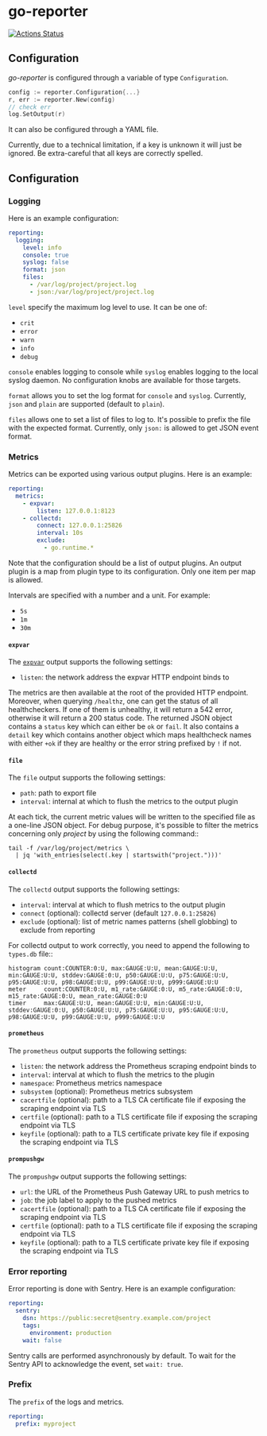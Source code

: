 # go-reporter

[![Actions Status](https://github.com/exoscale/go-reporter/workflows/CI/badge.svg)](https://github.com/exoscale/go-reporter/actions?query=workflow%3ACI)

## Configuration

*go-reporter* is configured through a variable of type `Configuration`.

```go
config := reporter.Configuration{...}
r, err := reporter.New(config)
// check err
log.SetOutput(r)
```

It can also be configured through a YAML file.

Currently, due to a technical limitation, if a key is unknown it will
just be ignored. Be extra-careful that all keys are correctly spelled.

## Configuration

### Logging

Here is an example configuration:

```yaml
reporting:
  logging:
    level: info
    console: true
    syslog: false
    format: json
    files:
      - /var/log/project/project.log
      - json:/var/log/project/project.log
```

`level` specify the maximum log level to use. It can be one of:

 - `crit`
 - `error`
 - `warn`
 - `info`
 - `debug`

`console` enables logging to console while `syslog` enables
logging to the local syslog daemon. No configuration knobs are
available for those targets.

`format` allows you to set the log format for `console` and `syslog`. Currently, `json` and `plain` are supported (default to `plain`).

`files` allows one to set a list of files to log to. It's possible
to prefix the file with the expected format. Currently, only `json:`
is allowed to get JSON event format.

### Metrics

Metrics can be exported using various output plugins. Here is an example:

```yaml
reporting:
  metrics:
    - expvar:
        listen: 127.0.0.1:8123
    - collectd:
        connect: 127.0.0.1:25826
        interval: 10s
        exclude:
          - go.runtime.*
```

Note that the configuration should be a list of output plugins. An
output plugin is a map from plugin type to its configuration. Only one
item per map is allowed.

Intervals are specified with a number and a unit. For example:

 * `5s`
 * `1m`
 * `30m`

#### `expvar`

The [`expvar`](https://pkg.go.dev/expvar) output supports the following
settings:

 * `listen`: the network address the expvar HTTP endpoint binds to

The metrics are then available at the root of the provided HTTP
endpoint. Moreover, when querying `/healthz`, one can get the status
of all healthcheckers. If one of them is unhealthy, it will return a
542 error, otherwise it will return a 200 status code. The returned
JSON object contains a `status` key which can either be `ok` or
`fail`. It also contains a `detail` key which contains another
object which maps healthcheck names with either `+ok` if they are
healthy or the error string prefixed by `!` if not.

#### `file`

The `file` output supports the following settings:

 * `path`: path to export file
 * `interval`: internal at which to flush the metrics to the output plugin

At each tick, the current metric values will be written to the
specified file as a one-line JSON object. For debug purpose, it's
possible to filter the metrics concerning only *project*
by using the following command::

```
tail -f /var/log/project/metrics \
  | jq 'with_entries(select(.key | startswith("project.")))'
```

#### `collectd`

The `collectd` output supports the following settings:

 * `interval`: interval at which to flush metrics to the output plugin
 * `connect` (optional): collectd server (default `127.0.0.1:25826`)
 * `exclude` (optional): list of metric names patterns (shell globbing) to exclude from reporting

For collectd output to work correctly, you need to append the
following to `types.db` file::

```
histogram count:COUNTER:0:U, max:GAUGE:U:U, mean:GAUGE:U:U, min:GAUGE:U:U, stddev:GAUGE:0:U, p50:GAUGE:U:U, p75:GAUGE:U:U, p95:GAUGE:U:U, p98:GAUGE:U:U, p99:GAUGE:U:U, p999:GAUGE:U:U
meter     count:COUNTER:0:U, m1_rate:GAUGE:0:U, m5_rate:GAUGE:0:U, m15_rate:GAUGE:0:U, mean_rate:GAUGE:0:U
timer     max:GAUGE:U:U, mean:GAUGE:U:U, min:GAUGE:U:U, stddev:GAUGE:0:U, p50:GAUGE:U:U, p75:GAUGE:U:U, p95:GAUGE:U:U, p98:GAUGE:U:U, p99:GAUGE:U:U, p999:GAUGE:U:U
```

#### `prometheus`

The `prometheus` output supports the following settings:

* `listen`: the network address the Prometheus scraping endpoint binds to
* `interval`: interval at which to flush the metrics to the plugin
* `namespace`: Prometheus metrics namespace
* `subsystem` (optional): Prometheus metrics subsystem
* `cacertfile` (optional): path to a TLS CA certificate file if exposing the scraping endpoint via TLS
* `certfile` (optional): path to a TLS certificate file if exposing the scraping endpoint via TLS
* `keyfile` (optional): path to a TLS certificate private key file if exposing the scraping endpoint via TLS

#### `prompushgw`

The `prompushgw` output supports the following settings:

* `url`: the URL of the Prometheus Push Gateway URL to push metrics to
* `job`: the job label to apply to the pushed metrics
* `cacertfile` (optional): path to a TLS CA certificate file if exposing the scraping endpoint via TLS
* `certfile` (optional): path to a TLS certificate file if exposing the scraping endpoint via TLS
* `keyfile` (optional): path to a TLS certificate private key file if exposing the scraping endpoint via TLS

### Error reporting

Error reporting is done with Sentry. Here is an example configuration:

```yaml
reporting:
  sentry:
    dsn: https://public:secret@sentry.example.com/project
    tags:
      environment: production
    wait: false
```

Sentry calls are performed asynchronously by default. To wait for the Sentry
API to acknowledge the event, set `wait: true`.

### Prefix

The `prefix` of the logs and metrics.

```yaml
reporting:
  prefix: myproject
```
